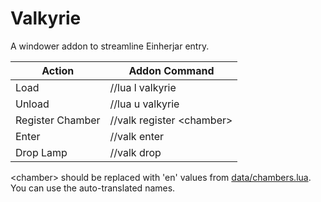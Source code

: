 # Valkyrie
A windower addon to streamline Einherjar entry.

Action                | Addon Command
--------------------- | -----------------------------
Load                  | //lua l valkyrie
Unload                | //lua u valkyrie
Register Chamber      | //valk register \<chamber\>
Enter                 | //valk enter
Drop Lamp             | //valk drop


\<chamber\> should be replaced with 'en' values from [data/chambers.lua](https://github.com/Tny5989/Valkyrie/blob/master/data/chambers.lua).  You can use the auto-translated names.
